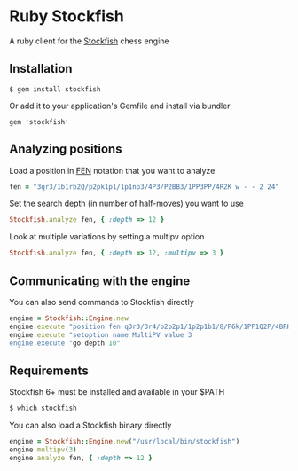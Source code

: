 # Ruby Stockfish

A ruby client for the [Stockfish](https://stockfishchess.org/) chess engine


## Installation

```
$ gem install stockfish
```

Or add it to your application's Gemfile and install via bundler

```
gem 'stockfish'
```


## Analyzing positions

Load a position in [FEN](https://en.wikipedia.org/wiki/Forsyth%E2%80%93Edwards_Notation) notation that you want to analyze

```ruby
fen = "3qr3/1b1rb2Q/p2pk1p1/1p1np3/4P3/P2BB3/1PP3PP/4R2K w - - 2 24"
```

Set the search depth (in number of half-moves) you want to use

```ruby
Stockfish.analyze fen, { :depth => 12 }
```

Look at multiple variations by setting a multipv option

```ruby
Stockfish.analyze fen, { :depth => 12, :multipv => 3 }
```


## Communicating with the engine

You can also send commands to Stockfish directly

```ruby
engine = Stockfish::Engine.new
engine.execute "position fen q3r3/3r4/p2p2p1/1p2p1b1/8/P6k/1PP1Q2P/4BRK1 b - - 8 36"
engine.execute "setoption name MultiPV value 3
engine.execute "go depth 10"
```


## Requirements

Stockfish 6+ must be installed and available in your $PATH

```bash
$ which stockfish
```

You can also load a Stockfish binary directly

```ruby
engine = Stockfish::Engine.new("/usr/local/bin/stockfish")
engine.multipv(3)
engine.analyze fen, { :depth => 12 }
```
